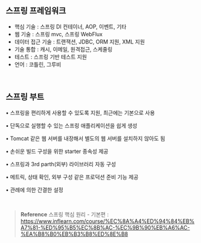 ## 스프링 프레임워크

- 핵심 기술 : 스프링 DI 컨테이너, AOP, 이벤트, 기타
- 웹 기술 : 스프링 mvc, 스프링 WebFlux
- 데이터 접근 기술 : 트랜잭션, JDBC, ORM 지원, XML 지원
- 기술 통합 : 캐시, 이메일, 원격접근, 스케줄링
- 테스트 : 스프링 기반 테스트 지원
- 언어 : 코틀린, 그루비

<br/>

## 스프링 부트

• 스프링을 편리하게 사용할 수 있도록 지원, 최근에는 기본으로 사용

• 단독으로 실행할 수 있는 스프링 애플리케이션을 쉽게 생성

• Tomcat 같은 웹 서버를 내장해서 별도의 웹 서버를 설치하지 않아도 됨

• 손쉬운 빌드 구성을 위한 starter 종속성 제공

• 스프링과 3rd parth(외부) 라이브러리 자동 구성

• 메트릭, 상태 확인, 외부 구성 같은 프로덕션 준비 기능 제공

• 관례에 의한 간결한 설정


<br/>

>**Reference** 스프링 핵심 원리 - 기본편 : https://www.inflearn.com/course/%EC%8A%A4%ED%94%84%EB%A7%81-%ED%95%B5%EC%8B%AC-%EC%9B%90%EB%A6%AC-%EA%B8%B0%EB%B3%B8%ED%8E%B8
